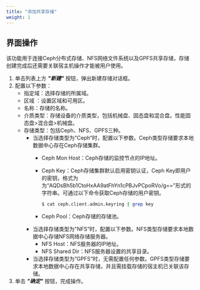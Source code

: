 ```yaml
---
title: "添加共享存储"
weight: 1
---
```


## 界面操作

该功能用于连接Ceph分布式存储、NFS网络文件系统以及GPFS共享存储，存储创建完成后还需要关联宿主机操作才能被用户使用。

1. 单击列表上方 **_"新建"_** 按钮，弹出新建存储对话框。
2. 配置以下参数：
   - 指定域：选择存储的所属域。
   - 区域 ：设置区域和可用区。
   - 名称：存储的名称。
   - 介质类型：存储设备的介质类型，包括机械盘、固态盘和混合盘。性能固态盘>混合盘>机械盘。
   - 存储类型：包括Ceph、NFS、GPFS三种。
      - 当选择存储类型为"Ceph“时，配置以下参数。Ceph类型存储要求本地数据中心存在Ceph存储集群。
          - Ceph Mon Host：Ceph存储的监控节点的IP地址。
          - Ceph Key：Ceph存储集群默认启用密钥认证，Ceph Key即用户的密钥，格式为为“AQDsBh5b1CtoHxAA9atFhYn1cPBJvPCpoRVo/g==”形式的字符串。可通过以下命令获取Ceph存储的用户密钥。

            ```bash
            $ cat ceph.client.admin.keyring | grep key
            ```

          - Ceph Pool：Ceph存储的存储池。
      - 当选择存储类型为"NFS“时，配置以下参数。NFS类型存储要求本地数据中心存储NFS网络存储服务器。
          - NFS Host：NFS服务器的IP地址。
          - NFS Shared Dir：NFS服务器设置的共享目录。
      - 当选择存储类型为”GPFS“时，无需配置任何参数。GPFS类型存储要求本地数据中心存在共享存储，并且需挂载存储的宿主机已关联该存储。
3. 单击 **_"确定"_** 按钮，完成操作。
